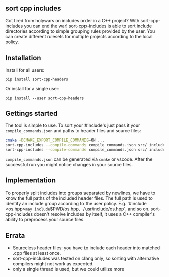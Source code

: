 ## sort cpp includes

Got tired from holywars on includes order in a C++ project?
With sort-cpp-includes you can end the war!
sort-cpp-includes is able to sort include directories
according to simple grouping rules provided by the user.
You can create different rulesets for multiple projects
according to the local policy.

## Installation

Install for all users:
```(python)
pip install sort-cpp-headers
```

Or install for a single user:
```(python)
pip install --user sort-cpp-headers
```


## Gettings started

The tool is simple to use. To sort your #include's just pass it your
`compile_commands.json` and paths to header files and source files:

```bash
cmake -DCMAKE_EXPORT_COMPILE_COMMANDS=ON ...
sort-cpp-includes --compile-commands compile_commands.json src/ include/
sort-cpp-includes --compile-commands compile_commands.json src/ include/
```

`compile_commands.json` can be generated via `cmake` or vscode.
After the successful run you might notice changes in your source files.


## Implementation

To properly split includes into groups separated by newlines, we have to know
the full paths of the included header files. The full path is used to identify
an include group according to the user policy. E.g. '#include <os.hpp>` may include
`$PWD/os.hpp`, `/usr/include/os.hpp`, and so on. sort-cpp-includes doesn't
resolve includes by itself, it uses a C++ compiler's ability to preprocess
your source files.


## Errata

* Sourceless header files: you have to include each header into matched .cpp files
  at least once.
* sort-cpp-includes was tested on clang only, so sorting with alternative compilers
  might not work as expected.
* only a single thread is used, but we could utilize more
